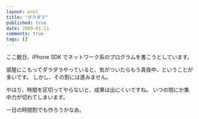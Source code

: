 ```yaml
---
layout: post
title: "ダラダラ"
published: true
date: 2009-01-11
comments: true
tags: []
---
```


ここ数日、iPhone SDK でネットワーク系のプログラムを書こうとしています。

部屋にこもってダラダラやっていると、気がついたらもう真夜中、ということが多いです。
しかし、その割には進みません。

やはり、時間を区切ってやらないと、成果は出にくいですね。
いつの間にか集中力が切れてしまいます。

一日の時間割でも作ろうかなあ。
